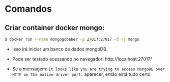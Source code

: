 # Comandos

## Criar container docker mongo:

```sh
$ docker run --name mongogobaber -p 27017:27017 -d -t mongo
```

* Isso irá iniciar um banco de dados mongoDB.

* Pode ser testado acessando no navegador: http://localhost:27017/

* Se a mensagem: `It looks like you are trying to access MongoDB over HTTP on the native driver port.` aparecer, então está tudo certo.

